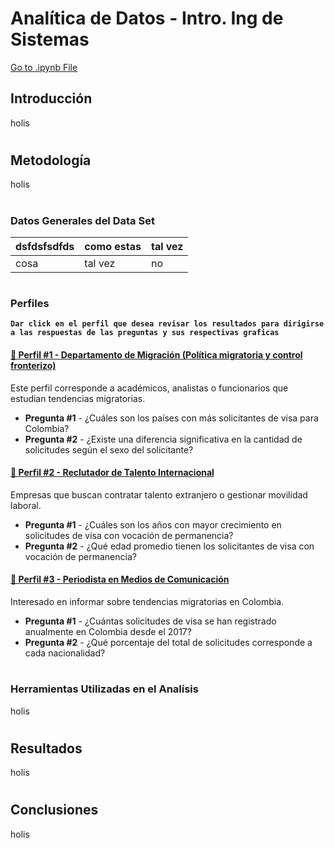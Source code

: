 # Analítica de Datos - Intro. Ing de Sistemas

[Go to .ipynb File](https://colab.research.google.com/assets/colab-badge.svg)

## Introducción
holis
#

## Metodología
holis
#

### Datos Generales del Data Set
| dsfdsfsdfds | como estas | tal vez |
| ----------- | ---------- | ------- |
| cosa        | tal vez    | no      |
#

### Perfiles

**`Dar click en el perfil que desea revisar los resultados para dirigirse a las respuestas de las preguntas y sus respectivas graficas`**

#### [**🔗 Perfil #1 - Departamento de Migración (Política migratoria y control fronterizo)**](/1-Perfil/README.md)

Este perfil corresponde a académicos, analistas o funcionarios que estudian tendencias migratorias.

- **Pregunta #1** - ¿Cuáles son los países con más solicitantes de visa para Colombia?
- **Pregunta #2** - ¿Existe una diferencia significativa en la cantidad de solicitudes según el sexo del solicitante?

#### [**🔗 Perfil #2 - Reclutador de Talento Internacional**](/2-Perfil/README.md)

Empresas que buscan contratar talento extranjero o gestionar movilidad laboral.

- **Pregunta #1** - ¿Cuáles son los años con mayor crecimiento en solicitudes de visa con vocación de permanencia? 
- **Pregunta #2** - ¿Qué edad promedio tienen los solicitantes de visa con vocación de permanencia?

#### [**🔗 Perfil #3 - Periodista en Medios de Comunicación**](/3-Perfil/README.md)

Interesado en informar sobre tendencias migratorias en Colombia.

- **Pregunta #1** - ¿Cuántas solicitudes de visa se han registrado anualmente en Colombia desde el 2017? 
- **Pregunta #2** - ¿Qué porcentaje del total de solicitudes corresponde a cada nacionalidad?
#

### Herramientas Utilizadas en el Analísis
holis
#

## Resultados
holis
#

## Conclusiones
holis
#